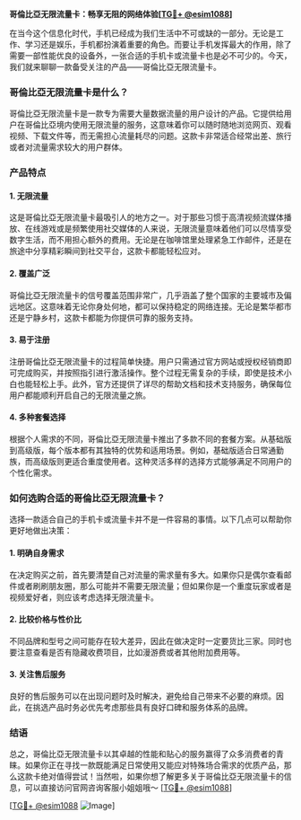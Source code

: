 **哥倫比亞无限流量卡：畅享无阻的网络体验[[TG💪+ @esim1088](https://t.me/s/esim1088)]**

在当今这个信息化时代，手机已经成为我们生活中不可或缺的一部分。无论是工作、学习还是娱乐，手机都扮演着重要的角色。而要让手机发挥最大的作用，除了需要一部性能优良的设备外，一张合适的手机卡或流量卡也是必不可少的。今天，我们就来聊聊一款备受关注的产品——哥倫比亞无限流量卡。

### 哥倫比亞无限流量卡是什么？

哥倫比亞无限流量卡是一款专为需要大量数据流量的用户设计的产品。它提供给用户在哥倫比亞境内使用无限流量的服务，这意味着你可以随时随地浏览网页、观看视频、下载文件等，而无需担心流量耗尽的问题。这款卡非常适合经常出差、旅行或者对流量需求较大的用户群体。

### 产品特点

#### 1. **无限流量**
   这是哥倫比亞无限流量卡最吸引人的地方之一。对于那些习惯于高清视频流媒体播放、在线游戏或是频繁使用社交媒体的人来说，无限流量意味着他们可以尽情享受数字生活，而不用担心额外的费用。无论是在咖啡馆里处理紧急工作邮件，还是在旅途中分享精彩瞬间到社交平台，这款卡都能轻松应对。

#### 2. **覆盖广泛**
   哥倫比亞无限流量卡的信号覆盖范围非常广，几乎涵盖了整个国家的主要城市及偏远地区。这意味着无论你身处何地，都可以保持稳定的网络连接。无论是繁华都市还是宁静乡村，这款卡都能为你提供可靠的服务支持。

#### 3. **易于注册**
   注册哥倫比亞无限流量卡的过程简单快捷。用户只需通过官方网站或授权经销商即可完成购买，并按照指引进行激活操作。整个过程无需复杂的手续，即使是技术小白也能轻松上手。此外，官方还提供了详尽的帮助文档和技术支持服务，确保每位用户都能顺利开启自己的无限流量之旅。

#### 4. **多种套餐选择**
   根据个人需求的不同，哥倫比亞无限流量卡推出了多款不同的套餐方案。从基础版到高级版，每个版本都有其独特的优势和适用场景。例如，基础版适合日常通勤族，而高级版则更适合重度使用者。这种灵活多样的选择方式能够满足不同用户的个性化需求。

### 如何选购合适的哥倫比亞无限流量卡？

选择一款适合自己的手机卡或流量卡并不是一件容易的事情。以下几点可以帮助你更好地做出决策：

#### 1. **明确自身需求**
   在决定购买之前，首先要清楚自己对流量的需求量有多大。如果你只是偶尔查看邮件或者刷刷朋友圈，那么可能并不需要无限流量；但如果你是一个重度玩家或者是视频爱好者，则应该考虑选择无限流量卡。

#### 2. **比较价格与性价比**
   不同品牌和型号之间可能存在较大差异，因此在做决定时一定要货比三家。同时也要注意查看是否有隐藏收费项目，比如漫游费或者其他附加费用等。

#### 3. **关注售后服务**
   良好的售后服务可以在出现问题时及时解决，避免给自己带来不必要的麻烦。因此，在挑选产品时务必优先考虑那些具有良好口碑和服务体系的品牌。

### 结语

总之，哥倫比亞无限流量卡以其卓越的性能和贴心的服务赢得了众多消费者的青睐。如果你正在寻找一款既能满足日常使用又能应对特殊场合需求的优质产品，那么这款卡绝对值得尝试！当然啦，如果你想了解更多关于哥倫比亞无限流量卡的信息，可以直接访问官网咨询客服小姐姐哦～ [[TG💪+ @esim1088](https://t.me/s/esim1088)]

[[TG💪+ @esim1088](https://t.me/s/esim1088) ![Image](https://i.postimg.cc/4NQfJmqS/Snipaste-2025-05-13-00-14-12.png)]